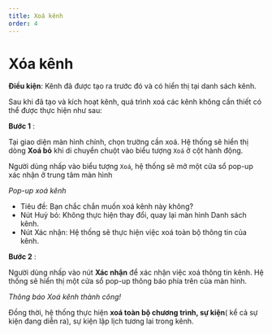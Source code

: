 ```yaml
---
title: Xoá kênh
order: 4
---
```

# Xóa kênh
**Điều kiện**: Kênh đã được tạo ra trước đó và có hiển thị tại danh sách kênh.
 
Sau khi đã tạo và kích hoạt kênh, quá trình xoá các kênh không cần thiết có thể được thực hiện như sau:

**Bước 1** : 

Tại giao diện màn hình chính, chọn trường cần xoá. Hệ thống sẽ hiển thị dòng **Xoá bỏ** khi di chuyển chuột vào biểu tượng `Xoá` ở cột hành động.
 
Người dùng nhấp vào biểu tượng `Xoá`, hệ thống sẽ mở một cửa sổ pop-up xác nhận ở trung tâm màn hình
 
 *Pop-up xoá kênh*

 * Tiêu đề: Bạn chắc chắn muốn xoá kênh này không?
 * Nút Huỷ bỏ: Không thực hiện thay đổi, quay lại màn hình Danh sách kênh.
 * Nút Xác nhận: Hệ thống sẽ thực hiện việc xoá toàn bộ thông tin của kênh.

 **Bước 2** : 
 
 Người dùng nhấp vào nút **Xác nhận** để xác nhận việc xoá thông tin kênh. Hệ thống sẽ hiển thị một cửa sổ pop-up thông báo phía trên của màn hình.
 
 <!-- ![]() -->

 *Thông báo Xoá kênh thành công!*
 
Đồng thời, hệ thống thực hiện **xoá toàn bộ chương trình, sự kiện**( kể cả sự kiện đang diễn ra), sự kiện lập lịch tương lai trong kênh.